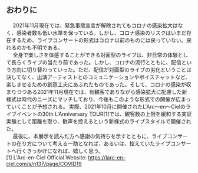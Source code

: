 ## おわりに

&emsp; 2021年11月現在では、緊急事態宣言が解除されてもコロナの感染拡大はなく、感染者数も低い水準を保っている。しかし、コロナ感染のリスクはいまだ存在するため、ライブコンサートの形式はコロナ以前のものには戻っていない。戻れるのかも不明である。  
&emsp; 全身で楽しさを体感することができる対面型のライブは、非日常の体験として長らくライブの当たり前であった。しかし、コロナの流行とともに、配信という方向に切り替わっていった。ただ、配信が対面型のライブの劣化ということは決してなく、出演アーティストとのコミュニケーションやボイスチャットなど、楽しませるための創意工夫にあふれたものであった。そして、コロナの感染が収まりつつある2021年11月現在では、有観客でありながら感染拡大に配慮した新様式は時代のニーズにマッチしており、今後もこのような形式での開催が広まっていくことが予想される。 実際、2021年10月に開催されたL'Arc～en～Cielのライブイベントの30th L'Anniversary TOUR[1]では、観客数の上限を緩和する実証実験として距離を取り、歓声を控えるという新様式のライブスタイルで開催された。  
&emsp; 最後に、本展示を読んだ方へ感謝の気持ちを示すとともに、ライブコンサートの在り方について考える一助となれば、あるいは、控えていたライブコンサートへ行くきっかけになれば、嬉しく思う。  
[1] L'Arc-en-Ciel Official Website: https://larc-en-ciel.com/s/n137/page/COVID19  
